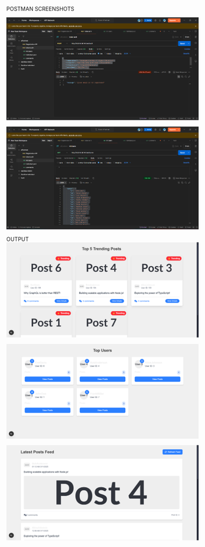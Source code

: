 POSTMAN SCREENSHOTS

![alt text](image.png)

![alt text](image-1.png)

OUTPUT
![alt text](image-2.png)

![alt text](image-3.png)

![alt text](image-4.png)
